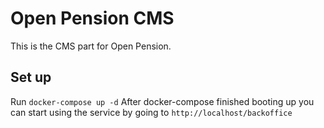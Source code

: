 # Open Pension CMS
This is the CMS part for Open Pension.

## Set up
Run `docker-compose up -d`
After docker-compose finished booting up you can start using the service by going to
`http://localhost/backoffice`

